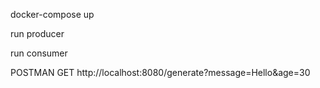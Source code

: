 docker-compose up

run producer

run consumer

POSTMAN GET http://localhost:8080/generate?message=Hello&age=30
